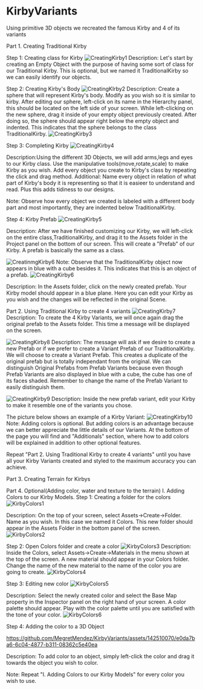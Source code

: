 # KirbyVariants
Using primitive 3D objects we recreated the famous Kirby and 4 of its variants


Part 1. Creating Traditional Kirby

Step 1: Creating class for Kirby
![CreatingKirby1](https://github.com/MegretMendez/KirbyVariants/assets/142510070/8e7439ff-ca1d-470e-aeb2-2926b03b2d1f)
Description: Let's start by creating an Empty Object with the purpose of having some sort of class for our Traditional Kirby. This is optional, but we named it TraditionalKirby so we can easily identify our objects.

Step 2: Creating Kirby's Body
![CreatingKIrby2](https://github.com/MegretMendez/KirbyVariants/assets/142510070/f53d983b-2ca2-43f1-a0bc-9f9a381e5ee8)
Description: Create a sphere that will represent Kirby's body. Modify as you wish so it is similar to kirby. After editing our sphere, left-click on its name in the Hierarchy panel, this should be located on the left side of your screen. While left-clicking on the new sphere, drag it inside of your empty object previously created. After doing so, the sphere should appear right below the empty object and indented. This indicates that the sphere belongs to the class TraditionalKirby.
![CreatingKirby3](https://github.com/MegretMendez/KirbyVariants/assets/142510070/8c5711b2-d8d4-493a-aaa4-1f9278f517b8)

Step 3: Completing Kirby
![CreatingKirby4](https://github.com/MegretMendez/KirbyVariants/assets/142510070/b11229b7-dd32-4469-8af1-fd96f679645d)

Description:Using the different 3D Objects, we will add arms,legs and eyes to our Kirby class. Use the manipulative tools(move,rotate,scale) to make Kirby as you wish. Add every object you create to Kirby's class by repeating the click and drag method. Additional: Name every object in relation of what part of Kirby's body it is representing so that it is easieer to understand and read. Plus this adds tidiness to our designs.

Note: Observe how every object we created is labeled with a different body part and most importantly, they are indented below TraditionalKirby.

Step 4: Kirby Prefab
![CreatingKirby5](https://github.com/MegretMendez/KirbyVariants/assets/142510070/df68200b-d691-4a13-b5fa-7f528a10b093)

Description: After we have finished customizing our Kirby, we will left-click on the entire class,TraditionalKirby, and drag it to the Assets folder in the Project panel on the bottom of our screen. This will create a "Prefab" of our Kirby. A prefab is basically the same as a class. 

![CreatinmgKirby6](https://github.com/MegretMendez/KirbyVariants/assets/142510070/f0525277-3904-4ae3-88e8-78e5b493bb98)
Note: Observe that the TraditionalKirby object now appears in blue with a cube besides it. This indicates that this is an object of a prefab.
![CreatingKirby6](https://github.com/MegretMendez/KirbyVariants/assets/142510070/c214463c-0df6-4ce6-b21c-fbfdd73f393b)

Description: In the Assets folder, click on the newly created prefab. Your Kirby model should appear in a blue plane. Here you can edit your Kirby as you wish and the changes will be reflected in the original Scene.

Part 2. Using Traditional Kirby to create 4 variants
![CreatingKirby7](https://github.com/MegretMendez/KirbyVariants/assets/142510070/142a0938-3b5d-4cf8-a468-16194ecbf923)
Description: To create the 4 Kirby Variants, we will once again drag the original prefab to the Assets folder. This time a message will be displayed on the screen. 

![CreatingKirby8](https://github.com/MegretMendez/KirbyVariants/assets/142510070/20e150ac-748d-4aac-9692-840bf90bba63)
Description: The message will ask if we desire to create a new Prefab or if we prefer to create a Variant Prefab of our TraditionalKirby. We will choose to create a Variant Prefab. This creates a duplicate of the original prefab but is totally independant from the original. We can distinguish Original Prefabs from Prefab Variants because even though Prefab Variants are also displayed in blue with a cube, the cube has one of its faces shaded. Remember to change the name of the Prefab Variant to easily distinguish them. 

![CreatingKirby9](https://github.com/MegretMendez/KirbyVariants/assets/142510070/c8a9408d-c30d-426a-9003-4583077d9949)
Description: Inside the new prefab variant, edit your Kirby to make it resemble one of the variants you chose. 

The picture below shows an example of a Kirby Variant: 
![CreatingKirby10](https://github.com/MegretMendez/KirbyVariants/assets/142510070/dd2ed439-05c7-4d31-afdf-3b1718f92bcc)
Note: Adding colors is optional. But adding colors is an advantage because we can better appreciate the little details of our Variants. At the bottom of the page you will find and "Additionals" section, where how to add colors will be explained in addition to other optional features.

Repeat "Part 2. Using Traditional Kirby to create 4 variants" until you have all your Kirby Variants created and styled to the maximum accuracy you can achieve.

Part 3. Creating Terrain for Kirbys

Part 4. Optional(Adding color, water and texture to the terrain)
I. Adding Colors to our Kirby Models.
Step 1: Creating a folder for the colors
![KirbyColors1](https://github.com/MegretMendez/KirbyVariants/assets/142510070/25465d6b-f3ca-4be8-9b88-0a1e420d649b)

Description: On the top of your screen, select Assets->Create->Folder. Name as you wish. In this case we named it Colors. This new folder should appear in the Assets Folder in the bottom panel of the screen. 
![KirbyColors2](https://github.com/MegretMendez/KirbyVariants/assets/142510070/ce144417-c8fe-423a-9f07-cc07eebcb3a2)


Step 2: Open Colors folder and create a color
![KirbyColors3](https://github.com/MegretMendez/KirbyVariants/assets/142510070/6404604b-c2d7-479f-abfe-14a5c9df078e)
Description: Inside the Colors, select Assets->Create->Materials in the menu shown at the top of the screen. A new material should appear in your Colors folder. Change the name of the new material to the name of the color you are going to create.
![KirbyColors4](https://github.com/MegretMendez/KirbyVariants/assets/142510070/118d8230-a988-446b-be78-8497afa4440b)

Step 3: Editing new color
![KirbyColors5](https://github.com/MegretMendez/KirbyVariants/assets/142510070/7e52276e-b132-4d28-a702-350ba4f810d6)

Description: Select the newly created color and select the Base Map property in the Inspector panel on the right hand of your screen. A color palette should appear. Play with the color palette until you are satisfied with the tone of your color. 
![KirbyColors6](https://github.com/MegretMendez/KirbyVariants/assets/142510070/c5353a49-4525-46e6-aa0f-df96479c70a8)

Step 4: Adding the color to a 3D Object

https://github.com/MegretMendez/KirbyVariants/assets/142510070/e0da7ba6-6c04-4877-b311-08362c5e40ea



Description: To add color to an object, simply left-click the color and drag it towards the object you wish to color. 

Note: Repeat "I. Adding Colors to our Kirby Models" for every color you wish to use. 


